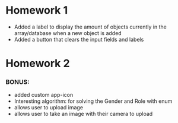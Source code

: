 #  Homework 1

- Added a label to display the amount of objects currently in the array/database when a new object is added
- Added a button that clears the input fields and labels

# Homework 2

### BONUS:
- added custom app-icon
- Interesting algorithm: for solving the Gender and Role with enum
- allows user to upload image
- allows user to take an image with their camera to upload
